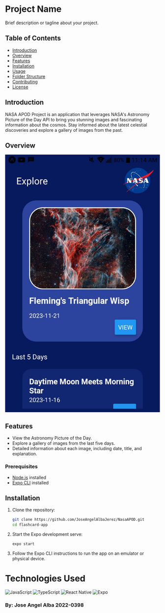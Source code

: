 # Project Name

Brief description or tagline about your project.

## Table of Contents

- [Introduction](#introduction)
- [Overview](#overview)
- [Features](#features)
- [Installation](#installation)
- [Usage](#usage)
- [Folder Structure](#folder-structure)
- [Contributing](#contributing)
- [License](#license)

## Introduction

NASA APOD Project is an application that leverages NASA's Astronomy Picture of the Day API to bring you stunning images and fascinating information about the cosmos. Stay informed about the latest celestial discoveries and explore a gallery of images from the past.

## Overview 
![APOD](assets/APOD.jpg)




## Features

- View the Astronomy Picture of the Day.
- Explore a gallery of images from the last five days.
- Detailed information about each image, including date, title, and explanation.


### Prerequisites

- [Node.js](https://nodejs.org/) installed
- [Expo CLI](https://docs.expo.dev/get-started/installation/) installed


## Installation

1. Clone the repository:

   ```bash
   git clone https://github.com/JoseAngelAlbaJerez/NasaAPOD.git
   cd flashcard-app

2. Start the Expo development serve:
    ```bash
    expo start
    ```
3. Follow the Expo CLI instructions to run the app on an emulator or physical device.
# Technologies Used


![JavaScript](https://img.shields.io/badge/javascript-%23323330.svg?style=for-the-badge&logo=javascript&logoColor=%23F7DF1E)
![TypeScript](https://img.shields.io/badge/typescript-%23007ACC.svg?style=for-the-badge&logo=typescript&logoColor=white)
![React Native](https://img.shields.io/badge/react_native-%2320232a.svg?style=for-the-badge&logo=react&logoColor=%2361DAFB)
![Expo](https://img.shields.io/badge/expo-1C1E24?style=for-the-badge&logo=expo&logoColor=#D04A37)


### By: Jose Angel Alba 2022-0398
